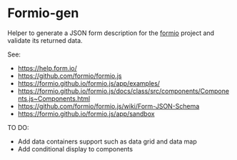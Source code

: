 # Formio-gen

Helper to generate a JSON form description for the [formio](https://github.com/formio/formio) project and validate its returned data.

See:

 * https://help.form.io/
 * https://github.com/formio/formio.js
 * https://formio.github.io/formio.js/app/examples/
 * https://formio.github.io/formio.js/docs/class/src/components/Components.js~Components.html
 * https://github.com/formio/formio.js/wiki/Form-JSON-Schema
 * https://formio.github.io/formio.js/app/sandbox

TO DO:

 * Add data containers support such as data grid and data map
 * Add conditional display to components